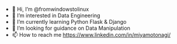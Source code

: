 - 👋 Hi, I’m @fromwindowstolinux
- 👀 I’m interested in Data Engineering
- 🌱 I’m currently learning Python Flask & Django
- 💞️ I’m looking for guidance on Data Manipulation
- 📫 How to reach me https://www.linkedin.com/in/miyamotonagi/
